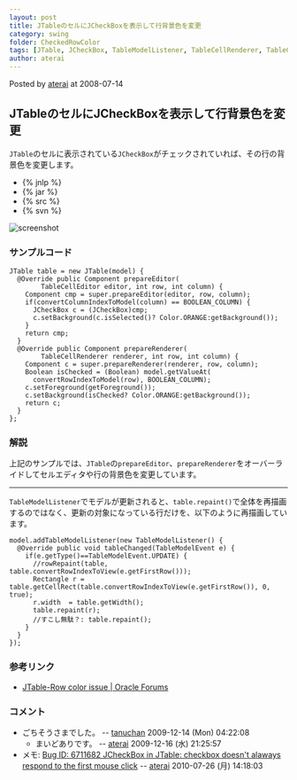 ```yaml
---
layout: post
title: JTableのセルにJCheckBoxを表示して行背景色を変更
category: swing
folder: CheckedRowColor
tags: [JTable, JCheckBox, TableModelListener, TableCellRenderer, TableCellEditor]
author: aterai
---
```


Posted by [aterai](http://terai.xrea.jp/aterai.html) at 2008-07-14

## JTableのセルにJCheckBoxを表示して行背景色を変更
`JTable`のセルに表示されている`JCheckBox`がチェックされていれば、その行の背景色を変更します。

- {% jnlp %}
- {% jar %}
- {% src %}
- {% svn %}

<!-- dummy comment line for breaking list -->

![screenshot](https://lh6.googleusercontent.com/_9Z4BYR88imo/TQTI7wkSMbI/AAAAAAAAATk/uGVLWCqLJUI/s800/CheckedRowColor.png)

### サンプルコード
<pre class="prettyprint"><code>JTable table = new JTable(model) {
  @Override public Component prepareEditor(
        TableCellEditor editor, int row, int column) {
    Component cmp = super.prepareEditor(editor, row, column);
    if(convertColumnIndexToModel(column) == BOOLEAN_COLUMN) {
      JCheckBox c = (JCheckBox)cmp;
      c.setBackground(c.isSelected()? Color.ORANGE:getBackground());
    }
    return cmp;
  }
  @Override public Component prepareRenderer(
        TableCellRenderer renderer, int row, int column) {
    Component c = super.prepareRenderer(renderer, row, column);
    Boolean isChecked = (Boolean) model.getValueAt(
      convertRowIndexToModel(row), BOOLEAN_COLUMN);
    c.setForeground(getForeground());
    c.setBackground(isChecked? Color.ORANGE:getBackground());
    return c;
  }
};
</code></pre>

### 解説
上記のサンプルでは、`JTable`の`prepareEditor`、`prepareRenderer`をオーバーライドしてセルエディタや行の背景色を変更しています。

- - - -
`TableModelListener`でモデルが更新されると、`table.repaint()`で全体を再描画するのではなく、更新の対象になっている行だけを、以下のように再描画しています。

<pre class="prettyprint"><code>model.addTableModelListener(new TableModelListener() {
  @Override public void tableChanged(TableModelEvent e) {
    if(e.getType()==TableModelEvent.UPDATE) {
      //rowRepaint(table, table.convertRowIndexToView(e.getFirstRow()));
      Rectangle r = table.getCellRect(table.convertRowIndexToView(e.getFirstRow()), 0, true);
      r.width  = table.getWidth();
      table.repaint(r);
      //すこし無駄？: table.repaint();
    }
  }
});
</code></pre>


### 参考リンク
- [JTable-Row color issue | Oracle Forums](https://forums.oracle.com/message/5745962)

<!-- dummy comment line for breaking list -->

### コメント
- ごちそうさまでした。 -- [tanuchan](http://terai.xrea.jp/tanuchan.html) 2009-12-14 (Mon) 04:22:08
    - まいどありです。 -- [aterai](http://terai.xrea.jp/aterai.html) 2009-12-16 (水) 21:25:57
- メモ: [Bug ID: 6711682 JCheckBox in JTable: checkbox doesn't alaways respond to the first mouse click](http://bugs.sun.com/bugdatabase/view_bug.do?bug_id=6711682) -- [aterai](http://terai.xrea.jp/aterai.html) 2010-07-26 (月) 14:18:03

<!-- dummy comment line for breaking list -->

